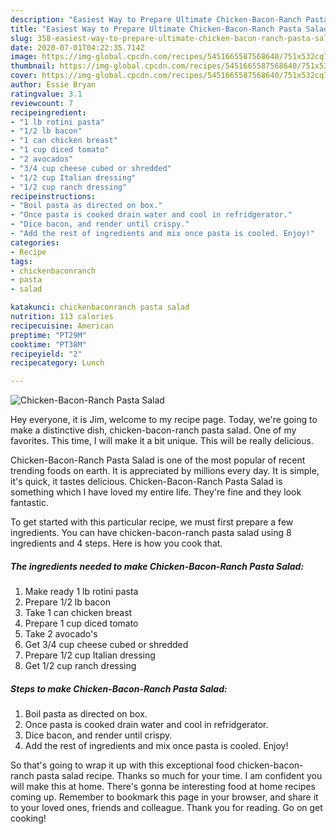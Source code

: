```yaml
---
description: "Easiest Way to Prepare Ultimate Chicken-Bacon-Ranch Pasta Salad"
title: "Easiest Way to Prepare Ultimate Chicken-Bacon-Ranch Pasta Salad"
slug: 358-easiest-way-to-prepare-ultimate-chicken-bacon-ranch-pasta-salad
date: 2020-07-01T04:22:35.714Z
image: https://img-global.cpcdn.com/recipes/5451665587568640/751x532cq70/chicken-bacon-ranch-pasta-salad-recipe-main-photo.jpg
thumbnail: https://img-global.cpcdn.com/recipes/5451665587568640/751x532cq70/chicken-bacon-ranch-pasta-salad-recipe-main-photo.jpg
cover: https://img-global.cpcdn.com/recipes/5451665587568640/751x532cq70/chicken-bacon-ranch-pasta-salad-recipe-main-photo.jpg
author: Essie Bryan
ratingvalue: 3.1
reviewcount: 7
recipeingredient:
- "1 lb rotini pasta"
- "1/2 lb bacon"
- "1 can chicken breast"
- "1 cup diced tomato"
- "2 avocados"
- "3/4 cup cheese cubed or shredded"
- "1/2 cup Italian dressing"
- "1/2 cup ranch dressing"
recipeinstructions:
- "Boil pasta as directed on box."
- "Once pasta is cooked drain water and cool in refridgerator."
- "Dice bacon, and render until crispy."
- "Add the rest of ingredients and mix once pasta is cooled. Enjoy!"
categories:
- Recipe
tags:
- chickenbaconranch
- pasta
- salad

katakunci: chickenbaconranch pasta salad 
nutrition: 113 calories
recipecuisine: American
preptime: "PT29M"
cooktime: "PT38M"
recipeyield: "2"
recipecategory: Lunch

---
```



![Chicken-Bacon-Ranch Pasta Salad](https://img-global.cpcdn.com/recipes/5451665587568640/751x532cq70/chicken-bacon-ranch-pasta-salad-recipe-main-photo.jpg)

Hey everyone, it is Jim, welcome to my recipe page. Today, we're going to make a distinctive dish, chicken-bacon-ranch pasta salad. One of my favorites. This time, I will make it a bit unique. This will be really delicious.

Chicken-Bacon-Ranch Pasta Salad is one of the most popular of recent trending foods on earth. It is appreciated by millions every day. It is simple, it's quick, it tastes delicious. Chicken-Bacon-Ranch Pasta Salad is something which I have loved my entire life. They're fine and they look fantastic.




To get started with this particular recipe, we must first prepare a few ingredients. You can have chicken-bacon-ranch pasta salad using 8 ingredients and 4 steps. Here is how you cook that.

<!--inarticleads1-->

##### The ingredients needed to make Chicken-Bacon-Ranch Pasta Salad:

1. Make ready 1 lb rotini pasta
1. Prepare 1/2 lb bacon
1. Take 1 can chicken breast
1. Prepare 1 cup diced tomato
1. Take 2 avocado&#39;s
1. Get 3/4 cup cheese cubed or shredded
1. Prepare 1/2 cup Italian dressing
1. Get 1/2 cup ranch dressing




<!--inarticleads2-->

##### Steps to make Chicken-Bacon-Ranch Pasta Salad:

1. Boil pasta as directed on box.
1. Once pasta is cooked drain water and cool in refridgerator.
1. Dice bacon, and render until crispy.
1. Add the rest of ingredients and mix once pasta is cooled. Enjoy!




So that's going to wrap it up with this exceptional food chicken-bacon-ranch pasta salad recipe. Thanks so much for your time. I am confident you will make this at home. There's gonna be interesting food at home recipes coming up. Remember to bookmark this page in your browser, and share it to your loved ones, friends and colleague. Thank you for reading. Go on get cooking!
